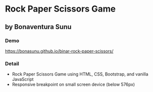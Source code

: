 # Rock Paper Scissors Game
## by Bonaventura Sunu

### Demo
https://bonasunu.github.io/binar-rock-paper-scissors/

### Detail
- Rock Paper Scissors Game using HTML, CSS, Bootstrap, and vanilla JavaScript
- Responsive breakpoint on small screen device (below 576px)
